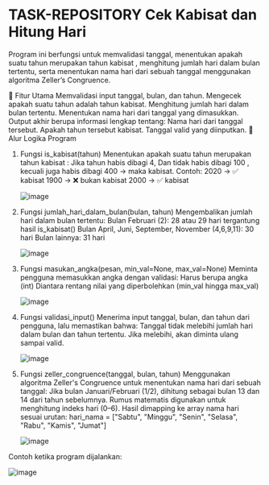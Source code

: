 # TASK-REPOSITORY Cek Kabisat dan Hitung Hari


Program ini berfungsi untuk memvalidasi tanggal, menentukan apakah suatu tahun merupakan tahun kabisat , menghitung jumlah hari dalam bulan tertentu, serta menentukan nama hari dari sebuah tanggal menggunakan algoritma Zeller’s Congruence.

🔧 Fitur Utama
    Memvalidasi input tanggal, bulan, dan tahun.
    Mengecek apakah suatu tahun adalah tahun kabisat.
    Menghitung jumlah hari dalam bulan tertentu.
    Menentukan nama hari dari tanggal yang dimasukkan.
    Output akhir berupa informasi lengkap tentang:
        Nama hari dari tanggal tersebut.
        Apakah tahun tersebut kabisat.
        Tanggal valid yang diinputkan.
🧠 Alur Logika Program
1. Fungsi is_kabisat(tahun)
    Menentukan apakah suatu tahun merupakan tahun kabisat :
        Jika tahun habis dibagi 4,
        Dan tidak habis dibagi 100 , kecuali juga habis dibagi 400 → maka kabisat.
        Contoh:
            2020 → ✅ kabisat
            1900 → ❌ bukan kabisat
            2000 → ✅ kabisat
   
   ![image](https://github.com/user-attachments/assets/3630288e-4673-468d-9d91-7e68b7b67845)

   
2. Fungsi jumlah_hari_dalam_bulan(bulan, tahun)
Mengembalikan jumlah hari dalam bulan tertentu:
   Bulan Februari (2): 28 atau 29 hari tergantung hasil is_kabisat()
    Bulan April, Juni, September, November (4,6,9,11): 30 hari
    Bulan lainnya: 31 hari
   
   ![image](https://github.com/user-attachments/assets/527a324e-4968-4327-91ef-d8f1b94ee391)

3. Fungsi masukan_angka(pesan, min_val=None, max_val=None)
Meminta pengguna memasukkan angka dengan validasi:
    Harus berupa angka (int)
    Diantara rentang nilai yang diperbolehkan (min_val hingga max_val)
   
   ![image](https://github.com/user-attachments/assets/4ef1cc3e-a679-46ba-a0bf-5f2f06e0c211)

4. Fungsi validasi_input()
Menerima input tanggal, bulan, dan tahun dari pengguna, lalu memastikan bahwa:
    Tanggal tidak melebihi jumlah hari dalam bulan dan tahun tertentu.
    Jika melebihi, akan diminta ulang sampai valid.
   
   ![image](https://github.com/user-attachments/assets/39db860e-ad1b-42fd-b1e4-0a93969e7bac)

5. Fungsi zeller_congruence(tanggal, bulan, tahun)
Menggunakan algoritma Zeller's Congruence untuk menentukan nama hari dari sebuah tanggal:
    Jika bulan Januari/Februari (1/2), dihitung sebagai bulan 13 dan 14 dari tahun sebelumnya.
    Rumus matematis digunakan untuk menghitung indeks hari (0–6).
    Hasil dimapping ke array nama hari sesuai urutan:
        hari_nama = ["Sabtu", "Minggu", "Senin", "Selasa", "Rabu", "Kamis", "Jumat"]
   
   ![image](https://github.com/user-attachments/assets/cd80cf04-29e5-40c8-80a7-972614ff40b9)

Contoh ketika program dijalankan:

![image](https://github.com/user-attachments/assets/512b6201-23ab-4296-b1e7-8d18322319c2)

